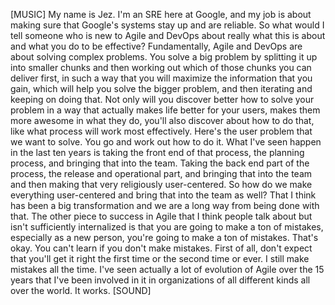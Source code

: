 [MUSIC] My name is Jez. I'm an SRE here at Google, and my job is about making
sure that Google's systems stay up and are reliable. So what would I tell
someone who is new to Agile and DevOps about really what this is about and what
you do to be effective? Fundamentally, Agile and DevOps are about solving
complex problems. You solve a big problem by splitting it up into smaller chunks
and then working out which of those chunks you can deliver first, in such a way
that you will maximize the information that you gain, which will help you solve
the bigger problem, and then iterating and keeping on doing that. Not only will
you discover better how to solve your problem in a way that actually makes life
better for your users, makes them more awesome in what they do, you'll also
discover about how to do that, like what process will work most effectively.
Here's the user problem that we want to solve. You go and work out how to do it.
What I've seen happen in the last ten years is taking the front end of that
process, the planning process, and bringing that into the team. Taking the back
end part of the process, the release and operational part, and bringing that
into the team and then making that very religiously user-centered. So how do we
make everything user-centered and bring that into the team as well? That I think
has been a big transformation and we are a long way from being done with that.
The other piece to success in Agile that I think people talk about but isn't
sufficiently internalized is that you are going to make a ton of mistakes,
especially as a new person, you're going to make a ton of mistakes. That's okay.
You can't learn if you don't make mistakes. First of all, don't expect that
you'll get it right the first time or the second time or ever.  I still make
mistakes all the time. I've seen actually a lot of evolution of Agile over the
15 years that I've been involved in it in organizations of all different kinds
all over the world. It works. [SOUND]